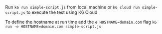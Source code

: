 Run `k6 run simple-script.js` from local machine or `k6 cloud run simple-script.js` to execute the test using K6 Cloud

To define the hostname at run time add the `e HOSTNAME=domain.com` flag `k6 run -e HOSTNAME=domain.com simple-script.js`

